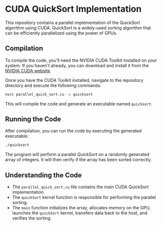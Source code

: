 # CUDA QuickSort Implementation

This repository contains a parallel implementation of the QuickSort algorithm using CUDA. QuickSort is a widely-used sorting algorithm that can be efficiently parallelized using the power of GPUs.

## Compilation

To compile the code, you'll need the NVIDIA CUDA Toolkit installed on your system. If you haven't already, you can download and install it from the [NVIDIA CUDA website](https://developer.nvidia.com/cuda-downloads).

Once you have the CUDA Toolkit installed, navigate to the repository directory and execute the following commands:

```bash
nvcc parallel_quick_sort.cu -o quicksort
```

This will compile the code and generate an executable named `quicksort`.

## Running the Code

After compilation, you can run the code by executing the generated executable:

```bash
./quicksort
```

The program will perform a parallel QuickSort on a randomly generated array of integers. It will then verify if the array has been sorted correctly.

## Understanding the Code

- The `parallel_quick_sort.cu` file contains the main CUDA QuickSort implementation.
- The `quickSort` kernel function is responsible for performing the parallel sorting.
- The `main` function initializes the array, allocates memory on the GPU, launches the `quickSort` kernel, transfers data back to the host, and verifies the sorting.

